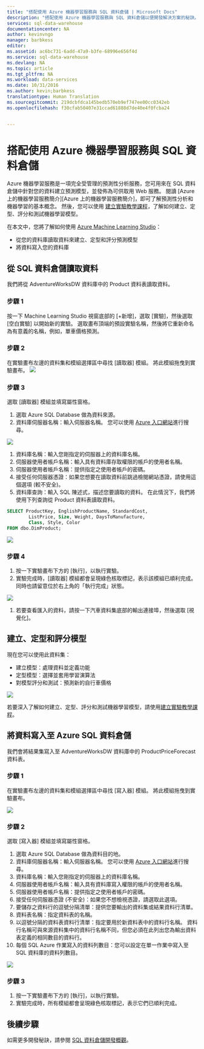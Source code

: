 ```yaml
---
title: "搭配使用 Azure 機器學習服務與 SQL 資料倉儲 | Microsoft Docs"
description: "搭配使用 Azure 機器學習服務與 SQL 資料倉儲以便開發解決方案的秘訣。"
services: sql-data-warehouse
documentationcenter: NA
author: kevinvngo
manager: barbkess
editor: 
ms.assetid: ac6bc731-6add-47a9-b3fe-68996e656f4d
ms.service: sql-data-warehouse
ms.devlang: NA
ms.topic: article
ms.tgt_pltfrm: NA
ms.workload: data-services
ms.date: 10/31/2016
ms.author: kevin;barbkess
translationtype: Human Translation
ms.sourcegitcommit: 219dcbfdca145bedb570eb9ef747ee00cc0342eb
ms.openlocfilehash: f30cfab50407e31ccad61888d7de40e4f0fcba24


---
```

# <a name="use-azure-machine-learning-with-sql-data-warehouse"></a>搭配使用 Azure 機器學習服務與 SQL 資料倉儲
Azure 機器學習服務是一項完全受管理的預測性分析服務，您可用來在 SQL 資料倉儲中針對您的資料建立預測模型，並發佈為可供取用 Web 服務。 閱讀 [Azure 上的機器學習服務簡介][Azure 上的機器學習服務簡介]，即可了解預測性分析和機器學習的基本概念。  然後，您可以使用 [建立實驗教學課程][建立實驗教學課程]，了解如何建立、定型、評分和測試機器學習模型。

在本文中，您將了解如何使用 [Azure Machine Learning Studio][Azure Machine Learning Studio]：

* 從您的資料庫讀取資料來建立、定型和評分預測模型
* 將資料寫入您的資料庫

## <a name="read-data-from-sql-data-warehouse"></a>從 SQL 資料倉儲讀取資料
我們將從 AdventureWorksDW 資料庫中的 Product 資料表讀取資料。

### <a name="step-1"></a>步驟 1
按一下 Machine Learning Studio 視窗底部的 [+新增]，選取 [實驗]，然後選取 [空白實驗] 以開始新的實驗。 選取畫布頂端的預設實驗名稱，然後將它重新命名為有意義的名稱，例如，單車價格預測。

### <a name="step-2"></a>步驟 2
在實驗畫布左邊的資料集和模組選擇區中尋找 [讀取器] 模組。 將此模組拖曳到實驗畫布。
![][drag_reader]

### <a name="step-3"></a>步驟 3
選取 [讀取器] 模組並填寫屬性窗格。

1. 選取 Azure SQL Database 做為資料來源。
2. 資料庫伺服器名稱：輸入伺服器名稱。 您可以使用 [Azure 入口網站][Azure 入口網站]進行搜尋。

![][server_name]

1. 資料庫名稱：輸入您剛指定的伺服器上的資料庫名稱。
2. 伺服器使用者帳戶名稱：輸入具有資料庫存取權限的帳戶的使用者名稱。
3. 伺服器使用者帳戶名稱：提供指定之使用者帳戶的密碼。
4. 接受任何伺服器憑證：如果您想要在讀取資料前跳過檢閱網站憑證，請使用這個選項 (較不安全)。
5. 資料庫查詢：輸入 SQL 陳述式，描述您要讀取的資料。 在此情況下，我們將使用下列查詢從 Product 資料表讀取資料。

```SQL
SELECT ProductKey, EnglishProductName, StandardCost,
        ListPrice, Size, Weight, DaysToManufacture,
        Class, Style, Color
FROM dbo.DimProduct;
```

![][reader_properties]

### <a name="step-4"></a>步驟 4
1. 按一下實驗畫布下方的 [執行]，以執行實驗。
2. 實驗完成時，[讀取器] 模組都會呈現綠色核取標記，表示該模組已順利完成。 同時也請留意位於右上角的「執行完成」狀態。

![][run]

1. 若要查看匯入的資料，請按一下汽車資料集底部的輸出連接埠，然後選取 [視覺化]。

## <a name="create-train-and-score-a-model"></a>建立、定型和評分模型
現在您可以使用此資料集：

* 建立模型：處理資料並定義功能
* 定型模型：選擇並套用學習演算法
* 對模型評分和測試：預測新的自行車價格

![][model]

若要深入了解如何建立、定型、評分和測試機器學習模型，請使用[建立實驗教學課程][建立實驗教學課程]。

## <a name="write-data-to-azure-sql-data-warehouse"></a>將資料寫入至 Azure SQL 資料倉儲
我們會將結果集寫入至 AdventureWorksDW 資料庫中的 ProductPriceForecast 資料表。

### <a name="step-1"></a>步驟 1
在實驗畫布左邊的資料集和模組選擇區中尋找 [寫入器] 模組。 將此模組拖曳到實驗畫布。

![][drag_writer]

### <a name="step-2"></a>步驟 2
選取 [寫入器] 模組並填寫屬性窗格。

1. 選取 Azure SQL Database 做為資料目的地。
2. 資料庫伺服器名稱：輸入伺服器名稱。 您可以使用 [Azure 入口網站][Azure 入口網站]進行搜尋。
3. 資料庫名稱：輸入您剛指定的伺服器上的資料庫名稱。
4. 伺服器使用者帳戶名稱：輸入具有資料庫寫入權限的帳戶的使用者名稱。
5. 伺服器使用者帳戶名稱：提供指定之使用者帳戶的密碼。
6. 接受任何伺服器憑證 (不安全)：如果您不想檢視憑證，請選取此選項。
7. 要儲存之資料行的逗號分隔清單：提供您要輸出的資料集或結果資料行清單。
8. 資料表名稱：指定資料表的名稱。
9. 以逗號分隔的資料表資料行清單：指定要用於新資料表中的資料行名稱。 資料行名稱可與來源資料集中的資料行名稱不同，但您必須在此列出您為輸出資料表定義的相同數目的資料行。
10. 每個 SQL Azure 作業寫入的資料列數目：您可以設定在單一作業中寫入至 SQL 資料庫的資料列數目。

![][writer_properties]

### <a name="step-3"></a>步驟 3
1. 按一下實驗畫布下方的 [執行]，以執行實驗。
2. 實驗完成時，所有模組都會呈現綠色核取標記，表示它們已順利完成。

## <a name="next-steps"></a>後續步驟
如需更多開發秘訣，請參閱 [SQL 資料倉儲開發概觀][SQL 資料倉儲開發概觀]。

<!--Image references-->

[drag_reader]: ./media/sql-data-warehouse-integrate-azure-machine-learning/ml-drag-reader.png
[server_name]: ./media/sql-data-warehouse-integrate-azure-machine-learning/dw-server-name.png
[reader_properties]: ./media/sql-data-warehouse-integrate-azure-machine-learning/ml-reader-properties.png
[run]: ./media/sql-data-warehouse-integrate-azure-machine-learning/ml-finished-running.png
[model]: ./media/sql-data-warehouse-integrate-azure-machine-learning/ml-create-train-score-model.png
[drag_writer]: ./media/sql-data-warehouse-integrate-azure-machine-learning/ml-drag-writer.png
[writer_properties]: ./media/sql-data-warehouse-integrate-azure-machine-learning/ml-writer-properties.png

<!--Article references-->

[SQL 資料倉儲開發概觀]: ./sql-data-warehouse-overview-develop.md
[建立實驗教學課程]: https://azure.microsoft.com/documentation/articles/machine-learning-create-experiment/
[Introduction to machine learning on Azure]: https://azure.microsoft.com/documentation/articles/machine-learning-what-is-machine-learning/
[Azure Machine Learning Studio]: https://studio.azureml.net/Home
[Azure 入口網站]: https://portal.azure.com/

<!--MSDN references-->

<!--Other Web references-->

[Azure Machine Learning 文件]: http://azure.microsoft.com/documentation/services/machine-learning/



<!--HONumber=Nov16_HO3-->


